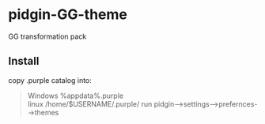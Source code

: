 # pidgin-GG-theme
GG transformation pack
## Install
copy .purple catalog into:
>Windows
%appdata%\.purple\
>linux
/home/$USERNAME/.purple/
run pidgin-->settings-->prefernces-->themes
